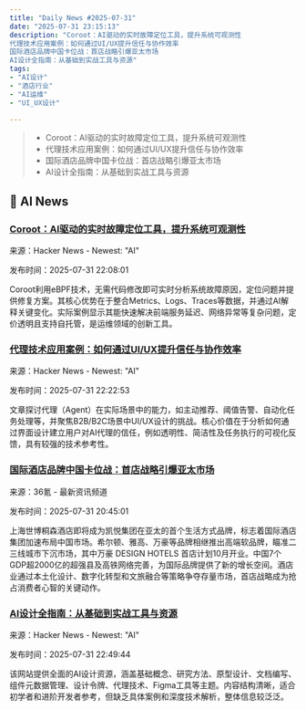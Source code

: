 ```yaml
---
title: "Daily News #2025-07-31"
date: "2025-07-31 23:15:13"
description: "Coroot：AI驱动的实时故障定位工具，提升系统可观测性
代理技术应用案例：如何通过UI/UX提升信任与协作效率
国际酒店品牌中国卡位战：首店战略引爆亚太市场
AI设计全指南：从基础到实战工具与资源"
tags: 
- "AI设计"
- "酒店行业"
- "AI运维"
- "UI_UX设计"

---
```


> - Coroot：AI驱动的实时故障定位工具，提升系统可观测性
> - 代理技术应用案例：如何通过UI/UX提升信任与协作效率
> - 国际酒店品牌中国卡位战：首店战略引爆亚太市场
> - AI设计全指南：从基础到实战工具与资源

## 🤖 AI News

### [Coroot：AI驱动的实时故障定位工具，提升系统可观测性](https://coroot.ai/)

来源：Hacker News - Newest: "AI"

发布时间：2025-07-31 22:08:01

Coroot利用eBPF技术，无需代码修改即可实时分析系统故障原因，定位问题并提供修复方案。其核心优势在于整合Metrics、Logs、Traces等数据，并通过AI解释关键变化。实际案例显示其能快速解决前端服务延迟、网络异常等复杂问题，定价透明且支持自托管，是运维领域的创新工具。

### [代理技术应用案例：如何通过UI/UX提升信任与协作效率](https://news.ycombinator.com/item?id=44745976)

来源：Hacker News - Newest: "AI"

发布时间：2025-07-31 22:22:53

文章探讨代理（Agent）在实际场景中的能力，如主动推荐、阈值告警、自动化任务处理等，并聚焦B2B/B2C场景中UI/UX设计的挑战。核心价值在于分析如何通过界面设计建立用户对AI代理的信任，例如透明性、简洁性及任务执行的可视化反馈，具有较强的技术参考性。

### [国际酒店品牌中国卡位战：首店战略引爆亚太市场](https://www.36kr.com/p/3402814315466376)

来源：36氪 - 最新资讯频道

发布时间：2025-07-31 20:45:01

上海世博桐森酒店即将成为凯悦集团在亚太的首个生活方式品牌，标志着国际酒店集团加速布局中国市场。希尔顿、雅高、万豪等品牌相继推出高端软品牌，瞄准二三线城市下沉市场，其中万豪 DESIGN HOTELS 首店计划10月开业。中国7个GDP超2000亿的超强县及高铁网络完善，为国际品牌提供了新的增长空间。酒店业通过本土化设计、数字化转型和文旅融合等策略争夺存量市场，首店战略成为抢占消费者心智的关键动作。

### [AI设计全指南：从基础到实战工具与资源](https://aidesign.guide/)

来源：Hacker News - Newest: "AI"

发布时间：2025-07-31 22:49:44

该网站提供全面的AI设计资源，涵盖基础概念、研究方法、原型设计、文档编写、组件元数据管理、设计令牌、代理技术、Figma工具等主题。内容结构清晰，适合初学者和进阶开发者参考，但缺乏具体案例和深度技术解析，整体信息较泛泛。
